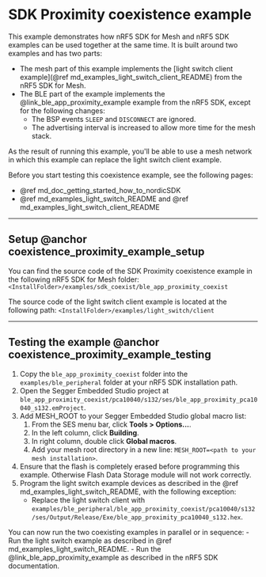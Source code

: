 # SDK Proximity coexistence example

This example demonstrates how nRF5 SDK for Mesh and nRF5 SDK examples can be used together
at the same time. It is built around two examples and has two parts:
- The mesh part of this example implements the
[light switch client example](@ref md_examples_light_switch_client_README) from
the nRF5 SDK for Mesh.
- The BLE part of the example implements the @link_ble_app_proximity_example example from the nRF5 SDK,
except for the following changes:
    - The BSP events `SLEEP` and `DISCONNECT` are ignored.
    - The advertising interval is increased to allow more time for the mesh stack.

As the result of running this example, you'll be able to use a mesh network
in which this example can replace the light switch client example. 
    
Before you start testing this coexistence example, see the following pages:
- @ref md_doc_getting_started_how_to_nordicSDK
- @ref md_examples_light_switch_README and @ref md_examples_light_switch_client_README


---

## Setup @anchor coexistence_proximity_example_setup

You can find the source code of the SDK Proximity coexistence example
in the following nRF5 SDK for Mesh folder: `<InstallFolder>/examples/sdk_coexist/ble_app_proximity_coexist`

The source code of the light switch client example is located
at the following path: `<InstallFolder>/examples/light_switch/client`

---

## Testing the example @anchor coexistence_proximity_example_testing

1. Copy the `ble_app_proximity_coexist` folder into the `examples/ble_peripheral` folder
at your nRF5 SDK installation path.
2. Open the Segger Embedded Studio project at `ble_app_proximity_coexist/pca10040/s132/ses/ble_app_proximity_pca10040_s132.emProject`.
3. Add MESH_ROOT to your Segger Embedded Studio global macro list:
    1. From the SES menu bar, click **Tools > Options...**.
    2. In the left column, click **Building**.
    3. In right column, double click **Global macros**.
    4. Add your mesh root directory in a new line: `MESH_ROOT=<path to your mesh installation>`.
4. Ensure that the flash is completely erased before programming this example.
Otherwise Flash Data Storage module will not work correctly.
5. Program the light switch example devices as described in the @ref md_examples_light_switch_README,
with the following exception:
    - Replace the light switch client with `examples/ble_peripheral/ble_app_proximity_coexist/pca10040/s132/ses/Output/Release/Exe/ble_app_proximity_pca10040_s132.hex`.


You can now run the two coexisting examples in parallel or in sequence:
    - Run the light switch example as described in @ref md_examples_light_switch_README.
    - Run the @link_ble_app_proximity_example as described in the nRF5 SDK documentation.
